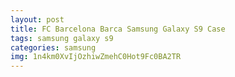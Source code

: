 ```yaml
---
layout: post
title: FC Barcelona Barca Samsung Galaxy S9 Case
tags: samsung galaxy s9
categories: samsung
img: 1n4km0XvIjOzhiwZmehC0Hot9Fc0BA2TR
---
```

